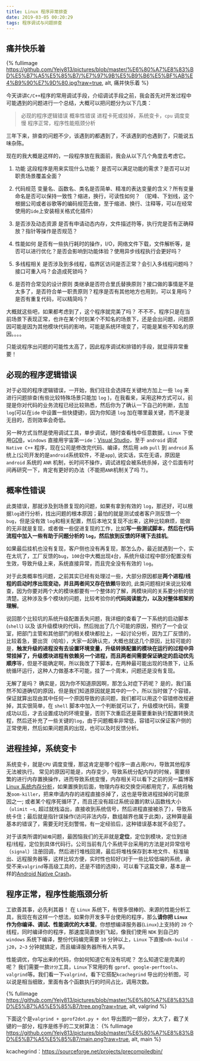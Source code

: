 ```yaml
---
title: Linux 程序异常排查
date: 2019-03-05 00:20:29
tags: 程序调试与问题排查
---
```

## 痛并快乐着

{% fullimage https://github.com/Yejy813/pictures/blob/master/%E6%80%A7%E8%83%BD%E5%B7%A5%E5%85%B7/%E7%97%9B%E5%B9%B6%E5%BF%AB%E4%B9%90%E7%9D%80.jpg?raw=true, alt, 痛并快乐着 %}

今天讲讲`C/C++`程序的常用调试手段，介绍调试手段之前，我会首先对开发过程中可能遇到的问题进行一个总结，大概可以把问题分为以下几类：
> 必现的程序逻辑错误
> 概率性错误
> 进程卡死或挂掉，系统变卡，`cpu` 调度变慢
> 程序正常，程序性能瓶颈分析

三年下来，排查的问题不少，该遇到的都遇到了，不该遇到的也遇到了，只能说五味杂陈。
<!-- more -->
现在的我大概是这样的，一段程序放在我面前，我会从以下几个角度去考虑它。
1. 功能
这段程序是用来实现什么功能？ 是否可以满足功能的需求？是否可以对职责场景覆盖全面？

2. 代码规范
变量名、函数名、类名是否简单、精准的表达变量的含义？所有变量命名是否可以保持一致性？缩进，换行，可读性如何？ 
（驼峰、下划线，这个根据公司或者谷歌等的编码规范去做，至于缩进、换行、注释等，可以在经常使用的`ide`上安装相关格式化插件）

3. 是否涉及动态资源
是否有申请动态内存，文件描述符等，执行完是否有正确释放？指针等操作是否规范？

4. 性能如何
是否有一些执行耗时的操作，I/O，网络文件下载，文件解析等，是否可以进行优化？是否会影响到功能体验？使用异步线程执行会更好吗？

5. 多线程相关
是否涉及到多线程，临界区访问是否正常？会引入多线程问题吗？接口可重入吗？会造成死锁吗？

6. 是否符合常见的设计原则
类继承是否符合里氏替换原则？接口做的事情是不是太多了，是否符合单一职责原则？程序是否有其他地方也用到，可以复用吗？是否有重复代码，可以精简吗？

大概就这些吧，如果都考虑到了，这个程序就完美了吗？ 不不不，程序只是在当前场景下表现正常，也许在某个时刻某个不知名的场景下，还是会出问题，问题原因可能是因为其他模块代码的影响，可能是系统环境变了，可能是某些不知名的原因。。。。

只能说程序出问题的可能性太高了，因此程序调试和排错的手段，就显得异常重要！

## 必现的程序逻辑错误
对于必现的程序逻辑错误，一开始，我们往往会选择在关键地方加上一些 `log` 来进行问题排查(有些比较特殊场景只能加 `log` )，在我看来，采用这种方式可以，前提是你对代码的业务流程已经比较熟悉，然后你为了确认一下自己的判断，去加 `log`(可以在`ide` 中设置一些快捷键)，因为你知道 `log` 加在哪里最关键，而不是漫无目的，否则效率会奇低。

另一种方式当然是使用调试工具，单步调试，随时查看栈中任意数据，`Linux` 下使用[GDB](https://mikeblog.top/2019/01/23/GDB/)，`windows` 直接用宇宙第一`ide`：[Visual Studio](https://visualstudio.microsoft.com/zh-hans/downloads/)，至于 `android` 调试 `Native C++` 程序，现在公司是修改完代码、编译，然后用 `adb` `pull` 到 `android` 系统上(公司开发的是`android`系统软件，不是`app`), 说实话，实在无语，原因是 `android` 系统的 `ANR` 机制，长时间不操作，调试进程会被系统杀掉，这个后面有时间再研究一下，肯定有更好的办法（不能把`ANR`机制关了吗 ?）。

## 概率性错误
此类错误，那就涉及到场景复现的问题，如果有拿到有效的 `log`，那还好，可以根据`log`进行分析，找出问题的根本原因；最怕的就是测试或者客户测反馈一个`bug`，但是没有效 `log`和相关配置，然后本地又复现不出来，这种比较麻烦，能做的无非就是复现，或者做一些促进复现的工作，比如**写一些测试脚本，然后在代码流程中加入一些有助于问题分析的 `log`，然后放到反馈的环境下去挂机**。

如果最后挂机也没有复现，客户侧也没有再复现，那怎么办，最近就遇到一个，实在太坑了，工厂反馈的`bug`，`100`台中大概出现`4`台，系统升级过程中部分配置没有生效，导致升级上来，系统直接异常，而且完全没有有效的 `log`。

对于此类概率性问题，之前其实已经有处理过一些，大部分原因都是**两个进程/线程的启动时序出现变动，并且两者间又存在依赖**导致的, 此类问题相对来说比较难查，因为你要对两个大的模块都要有一个整体的了解，两模块间的关系要分析的很清楚。这种涉及多个模块的问题，比较考验你的**代码阅读能力，以及对整体框架的理解**。

说回那个比较坑的系统升级配置丢失问题，我详细的查看了一下系统的启动脚本(`shell`) 以及 该升级模块的代码，然后抛出了几个可能的原因，预约了一个会议室，把部门主管和其他部门的相关模块都拉上，一起讨论分析，因为工厂反馈的，比较着急，要出货（哈哈），大家一起确认完，大概也就这几个原因，比较可能的是，**触发升级的进程没有去设置环境变量，升级转换配置的模块在运行的过程中异常挂掉了，升级模块进程有依赖另一个进程，而且两者间需要保证确定的启动优先顺序**等，但是不能确定啊，所以我改了下脚本，在两种最可能出现的场景下，让系统循环运行，这种人力做基本不可能，挂了一个周末，问题还是没有复现。

无解了是吗？ 确实是，因为你不知道原因啊，那怎么对症下药呢？  是的，我们虽然不知道确切的原因，但是我们知道原因就是其中的一个，所以当时做了个容错，保证就算出现由其中任何一个原因导致的该问题，我们都可以用这个容错修改规避掉，其实很简单，在 `shell` 脚本中加入一个判断就可以了，升级模块代码，需要成功以后，才去设置成功的环境变量，否则下次重启还是需要重新执行配置转换流程，然后还补充了一些关键的`log`，由于问题概率非常低，容错可以保证客户侧的正常使用，然后如果问题真的出现，也可以及时反馈分析。

## 进程挂掉，系统变卡
系统变卡，就是`CPU` 调度变慢，那这肯定是哪个程序一直占用`CPU`，导致其他程序无法被执行。 常见的原因可能是，内存变少，导致系统分配内存的时候，需要频繁的进行内存置换操作，进而导致系统变慢，内存相关可以看下之前的另一篇博客[Linux 系统内存分析](https://www.cnblogs.com/blog-yejy/p/9631708.html)，如果置换到后面，物理内存和交换空间都用完了，系统将触发`oom-killer`，把来申请内存的进程直接杀掉了，这也是导致进程挂掉的可能原因之一;  或者某个程序死循环了，而且还没有超过系统设置的默认函数栈大小（`ulimit –s`, 超过就栈溢出，直接收到系统信号，然后进程直接被杀了），导致系统卡住；最后就是指针误操作(访问非法内存，数组越界也属于此类)，这种算是最基本的错误了，需要无时无刻警惕，有一定经验后，这种错误基本就不会犯了。

对于该类所谓的`疑难`问题，最困恼我们的无非就是**定位**，定位到模块，定位到进程/线程，定位到具体代码行。公司当前有几个系统平台采用的方法是对异常信号（`signal`）注册回调，然后进行堆栈回溯，最后将堆栈保存到本地文件、标准输出、远程服务器等，这样比较方便，实时性也较好(对于一些比较低端的系统，承受不来`valgrind`等高级工具的，还是不错的选择)，可以看下这篇文章，基本是一样的[Android Native Crash](https://www.jianshu.com/p/78a363ea48df)。
## 程序正常，程序性能瓶颈分析
工欲善其事，必先利其器！ 在 `Linux` 系统下，有很多很棒的、来源的性能分析工具，我现在有这样一个想法，如果你开发多平台使用的程序，那么**请你把 `Linux` 作为你编译、调试、性能调优的大本营**。你想想编译服务器(`Linux`)上支持的 `20` 个线程，同时编译你的程序，那速度简直快到飞起，像我们使用 `NDK` 到自己的 `windows` 系统下编译，整份代码编完需要 `10` 分钟以上，`Linux` 下直接`ndk-build -j20`，`2~3` 分钟就搞定，而且编译服务器所有人共享。

性能调优，你写出来的代码，你如何知道它有没有坑呢？ 怎么知道它是完美的呢？ 我们需要一款`计分`工具，`Linux`下常用的有 `gprof`、`google-perftools`、`valgrind`等。我们看一下`valgrind`，看下它搭配`kcachegrind` 导出的分析图，可以说是相当细致，里面有各个函数执行的时间占比，调用次数。

{% fullimage https://github.com/Yejy813/pictures/blob/master/%E6%80%A7%E8%83%BD%E5%B7%A5%E5%85%B7/tree.png?raw=true, alt, valgrind %}

下面这个是` valgrind + gprof2dot.py + dot ` 导出图的一部分，太大了，截了关键的一部分，程序是练手的二叉树算法：
{% fullimage https://github.com/Yejy813/pictures/blob/master/%E6%80%A7%E8%83%BD%E5%B7%A5%E5%85%B7/main.png?raw=true, alt, main %}


kcachegrind：https://sourceforge.net/projects/precompiledbin/

